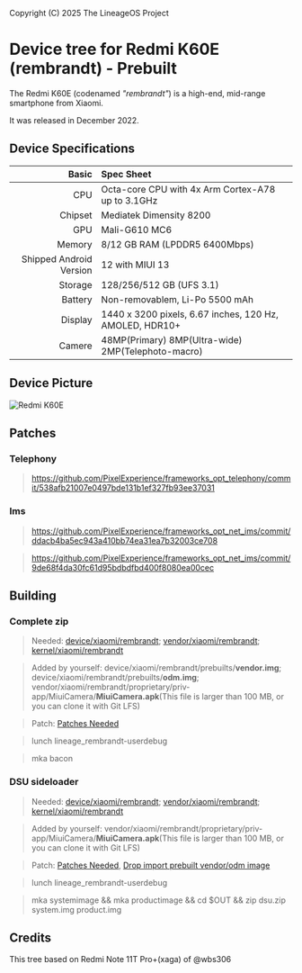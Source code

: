 Copyright (C) 2025 The LineageOS Project
# Device tree for Redmi K60E (rembrandt) - Prebuilt

The Redmi K60E (codenamed _"rembrandt"_) is a high-end, mid-range smartphone from Xiaomi.

It was released in December 2022.

## Device Specifications

|                   Basic | Spec Sheet                                              |
| ----------------------: | :------------------------------------------------------ |
|                     CPU | Octa-core CPU with 4x Arm Cortex-A78 up to 3.1GHz      |
|                 Chipset | Mediatek Dimensity 8200                                 |
|                     GPU | Mali-G610 MC6                                           |
|                  Memory | 8/12 GB RAM (LPDDR5 6400Mbps)                           |
| Shipped Android Version | 12 with MIUI 13                                         |
|                 Storage | 128/256/512 GB (UFS 3.1)                                |
|                 Battery | Non-removablem, Li-Po 5500 mAh                          |
|                 Display | 1440 x 3200 pixels, 6.67 inches, 120 Hz, AMOLED, HDR10+ |
|                  Camere | 48MP(Primary) 8MP(Ultra-wide) 2MP(Telephoto-macro)      |

## Device Picture
![Redmi K60E](https://github.com/RembrandtProject/.github/blob/main/profile/RedmiK60E.png)

## Patches

### Telephony
> https://github.com/PixelExperience/frameworks_opt_telephony/commit/538afb21007e0497bde131b1ef327fb93ee37031

### Ims
> https://github.com/PixelExperience/frameworks_opt_net_ims/commit/ddacb4ba5ec943a410bb74ea31ea7b32003ce708

> https://github.com/PixelExperience/frameworks_opt_net_ims/commit/9de68f4da30fc61d95bdbdfbd400f8080ea00cec

## Building

### Complete zip
> Needed: [device/xiaomi/rembrandt](https://github.com/RedmiK60E/device_xiaomi_rembrandt); [vendor/xiaomi/rembrandt](https://github.com/YuKongA/vendor_xiaomi_rembrandt-prebuilt); [kernel/xiaomi/rembrandt](https://github.com/RedmiK60E/kernel_xiaomi_rembrandt)

> Added by yourself: device/xiaomi/rembrandt/prebuilts/<b>vendor.img</b>; device/xiaomi/rembrandt/prebuilts/<b>odm.img</b>; vendor/xiaomi/rembrandt/proprietary/priv-app/MiuiCamera/<b>MiuiCamera.apk</b>(This file is larger than 100 MB, or you can clone it with Git LFS)

> Patch: [Patches Needed](#Patches)

> lunch lineage_rembrandt-userdebug

> mka bacon

### DSU sideloader
> Needed: [device/xiaomi/rembrandt](https://github.com/RedmiK60E/device_xiaomi_rembrandt); [vendor/xiaomi/rembrandt](https://github.com/YuKongA/vendor_xiaomi_rembrandt-prebuilt); [kernel/xiaomi/rembrandt](https://github.com/RedmiK60E/kernel_xiaomi_rembrandt)

> Added by yourself: vendor/xiaomi/rembrandt/proprietary/priv-app/MiuiCamera/<b>MiuiCamera.apk</b>(This file is larger than 100 MB, or you can clone it with Git LFS)

> Patch: [Patches Needed](#Patches), [Drop import prebuilt vendor/odm image](https://github.com/RedmiK60E/device_xiaomi_rembrandt/commit/96060cfb8e85fa1a1e6728c68d08b36db233fa5d)

> lunch lineage_rembrandt-userdebug

> mka systemimage && mka productimage && cd $OUT && zip dsu.zip system.img product.img

## Credits
This tree based on Redmi Note 11T Pro+(xaga) of @wbs306
